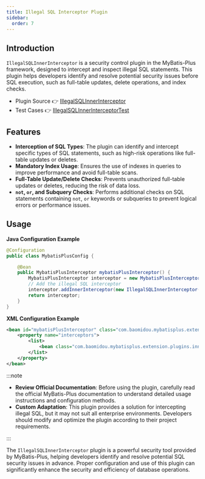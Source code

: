 ```yaml
---
title: Illegal SQL Interceptor Plugin
sidebar:
  order: 7
---
```


## Introduction

`IllegalSQLInnerInterceptor` is a security control plugin in the MyBatis-Plus framework, designed to intercept and inspect illegal SQL statements. This plugin helps developers identify and resolve potential security issues before SQL execution, such as full-table updates, delete operations, and index checks.

- Plugin Source 👉 [IllegalSQLInnerInterceptor](https://gitee.com/baomidou/mybatis-plus/blob/3.0/mybatis-plus-jsqlparser-support/mybatis-plus-jsqlparser/src/main/java/com/baomidou/mybatisplus/extension/plugins/inner/IllegalSQLInnerInterceptor.java)
- Test Cases 👉 [IllegalSQLInnerInterceptorTest](https://gitee.com/baomidou/mybatis-plus/blob/3.0/mybatis-plus-jsqlparser-support/mybatis-plus-jsqlparser/src/test/java/com/baomidou/mybatisplus/test/extension/plugins/inner/IllegalSQLInnerInterceptorTest.java)

## Features

- **Interception of SQL Types**: The plugin can identify and intercept specific types of SQL statements, such as high-risk operations like full-table updates or deletes.
- **Mandatory Index Usage**: Ensures the use of indexes in queries to improve performance and avoid full-table scans.
- **Full-Table Update/Delete Checks**: Prevents unauthorized full-table updates or deletes, reducing the risk of data loss.
- **`not`, `or`, and Subquery Checks**: Performs additional checks on SQL statements containing `not`, `or` keywords or subqueries to prevent logical errors or performance issues.

## Usage

**Java Configuration Example**

```java
@Configuration
public class MybatisPlusConfig {

    @Bean
    public MybatisPlusInterceptor mybatisPlusInterceptor() {
        MybatisPlusInterceptor interceptor = new MybatisPlusInterceptor();
        // Add the illegal SQL interceptor
        interceptor.addInnerInterceptor(new IllegalSQLInnerInterceptor());
        return interceptor;
    }
}
```

**XML Configuration Example**

```xml
<bean id="mybatisPlusInterceptor" class="com.baomidou.mybatisplus.extension.plugins.MybatisPlusInterceptor">
    <property name="interceptors">
        <list>
            <bean class="com.baomidou.mybatisplus.extension.plugins.inner.IllegalSQLInnerInterceptor"/>
        </list>
    </property>
</bean>
```

:::note

- **Review Official Documentation**: Before using the plugin, carefully read the official MyBatis-Plus documentation to understand detailed usage instructions and configuration methods.
- **Custom Adaptation**: This plugin provides a solution for intercepting illegal SQL, but it may not suit all enterprise environments. Developers should modify and optimize the plugin according to their project requirements.

:::

The `IllegalSQLInnerInterceptor` plugin is a powerful security tool provided by MyBatis-Plus, helping developers identify and resolve potential SQL security issues in advance. Proper configuration and use of this plugin can significantly enhance the security and efficiency of database operations.
